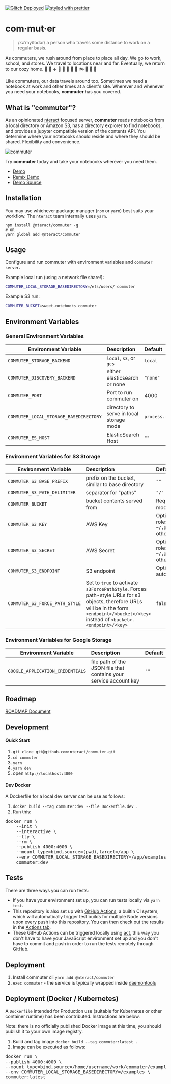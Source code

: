 [![Glitch Deployed](https://img.shields.io/badge/glitch-deployed-3652d3.svg)](https://nteract-commuter-glitch-demo.glitch.me/view/)
[![styled with prettier](https://img.shields.io/badge/styled_with-prettier-ff69b4.svg)](https://github.com/prettier/prettier)

# com·mut·er

> /kəˈmyo͞odər/
> a person who travels some distance to work on a regular basis.

As commuters, we rush around from place to place all day. We go to work,
school, and stores. We travel to locations near and far. Eventually, we
return to our cozy home. :car: :office: :airplane: :tokyo_tower: :bullettrain_side: :department_store: :bus: :school: :bike: :city_sunset: :runner: :house_with_garden:

Like commuters, our data travels around too. Sometimes we need a notebook at
work and other times at a client's site. Wherever and whenever you need your
notebooks, **commuter** has you covered.

## What is "commuter"?

As an opinionated [nteract](https://nteract.io) focused server, **commuter**
reads notebooks from a local directory or Amazon S3, has a directory explorer to find notebooks,
and provides a jupyter compatible version of the contents API. You determine
where your notebooks should reside and where they should be shared. Flexibility
and convenience.

![commuter](https://cloud.githubusercontent.com/assets/836375/23089382/e330effa-f53c-11e6-85d0-7561ccdbe163.gif)

Try **commuter** today and take your notebooks wherever you need them.

- [Demo](https://nteract-commuter-glitch-demo.glitch.me/view/)
- [Remix Demo](https://glitch.com/edit/#!/remix/nteract-commuter-glitch-demo)
- [Demo Source](https://github.com/nteract/commuter-on-glitch)

## Installation

You may use whichever package manager (`npm` or `yarn`) best suits your workflow. The `nteract` team internally uses `yarn`.

```
npm install @nteract/commuter -g
# OR
yarn global add @nteract/commuter
```

## Usage

Configure and run commuter with environment variables and `commuter server`.

Example local run (using a network file share!):

```sh
COMMUTER_LOCAL_STORAGE_BASEDIRECTORY=/efs/users/ commuter
```

Example S3 run:

```sh
COMMUTER_BUCKET=sweet-notebooks commuter
```

## Environment Variables

### General Environment Variables

| Environment Variable                   | Description                              | Default         |
| -------------------------------------- | :--------------------------------------- | :-------------- |
| `COMMUTER_STORAGE_BACKEND`             | `local`, `s3`, or `gcs`                  | `local`         |
| `COMMUTER_DISCOVERY_BACKEND`           | either elasticsearch or none             | `"none"`        |
| `COMMUTER_PORT`                        | Port to run commuter on                  | 4000            |
| `COMMUTER_LOCAL_STORAGE_BASEDIRECTORY` | directory to serve in local storage mode | `process.cwd()` |
| `COMMUTER_ES_HOST`                     | ElasticSearch Host                       | `""`            |

### Environment Variables for S3 Storage

| Environment Variable         | Description                                     | Default                                                    |
| ---------------------------- | :---------------------------------------------- | :--------------------------------------------------------- |
| `COMMUTER_S3_BASE_PREFIX`    | prefix on the bucket, similar to base directory | `""`                                                       |
| `COMMUTER_S3_PATH_DELIMITER` | separator for "paths"                           | `"/"`                                                      |
| `COMMUTER_BUCKET`            | bucket contents served from                     | Required in S3 mode, no default                            |
| `COMMUTER_S3_KEY`            | AWS Key                                         | Optional, uses IAM roles or `~/.aws/credentials` otherwise |
| `COMMUTER_S3_SECRET`         | AWS Secret                                      | Optional, uses IAM roles or `~/.aws/credentials` otherwise |
| `COMMUTER_S3_ENDPOINT`       | S3 endpoint                                     | Optional, selected automatically                           |
| `COMMUTER_S3_FORCE_PATH_STYLE`| Set to `true` to activate `s3ForcePathStyle`. Forces path-style URLs for s3 objects, therefore URLs will be in the form `<endpoint>/<bucket>/<key>` instead of `<bucket>.<endpoint>/<key>`     | `false`                                                      |

### Environment Variables for Google Storage

| Environment Variable             | Description                                                       | Default |
| ---------------------------------| :---------------------------------------------------------------- | :------ |
| `GOOGLE_APPLICATION_CREDENTIALS` | file path of the JSON file that contains your service account key | `""`    |

## Roadmap

[ROADMAP Document](./ROADMAP.md)

## Development

#### Quick Start

1. `git clone git@github.com:nteract/commuter.git`
1. `cd commuter`
1. `yarn`
1. `yarn dev`
1. open `http://localhost:4000`

#### Dev Docker
A Dockerfile for a local dev server can be use as follows:

1. `docker build --tag commuter:dev --file Dockerfile.dev .`
1. Run this:
<pre>
docker run \
    --init \
    --interactive \
    --tty \
    --rm \
    --publish 4000:4000 \
    --mount type=bind,source=(pwd),target=/app \
    --env COMMUTER_LOCAL_STORAGE_BASEDIRECTORY=/app/examples \
    commuter:dev
</pre>

## Tests

There are three ways you can run tests:

- If you have your environment set up, you can run tests locally via `yarn test`.
- This repository is also set up with [GitHub Actions](https://github.com/features/actions), a builtin CI system, which will automatically trigger test builds for multiple Node versions upon every push into this repository. You can then check out the results in the [Actions tab](https://github.com/nteract/commuter/actions).
- These GitHub Actions can be triggered locally using [act](https://github.com/nektos/act), this way you don't have to have your JavaScript environment set up and you don't have to commit and push in order to run the tests remotely through GitHub.

## Deployment

1. Install commuter cli `yarn add @nteract/commuter`
1. `exec commuter` - the service is typically wrapped inside [daemontools](https://cr.yp.to/daemontools.html)

## Deployment (Docker / Kubernetes)

A `Dockerfile` intended for Production use (suitable for Kubernetes or other container runtime) has 
been contributed. Instructions are below. 

Note: there is no officially published Docker image at this time, you should publish it to your own
image registry.

1. Build and tag image `docker build --tag commuter:latest .`
1. Image can be executed as follows:
<pre>
docker run \
--publish 4000:4000 \
--mount type=bind,source=/home/username/work/commuter/examples,target=/examples \
--env COMMUTER_LOCAL_STORAGE_BASEDIRECTORY=/examples \
commuter:latest
</pre>
